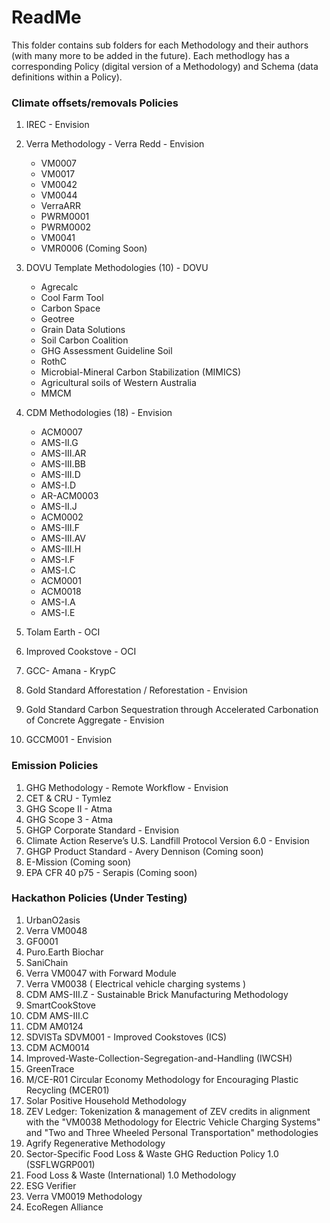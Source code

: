 # ReadMe

This folder contains sub folders for each Methodology and their authors (with many more to be added in the future). Each methodlogy has a corresponding Policy (digital version of a Methodology) and Schema (data definitions within a Policy).

### Climate offsets/removals Policies

1. IREC - Envision
2. Verra Methodology - Verra Redd - Envision
   - VM0007
   - VM0017
   - VM0042
   - VM0044
   - VerraARR
   - PWRM0001
   - PWRM0002
   - VM0041
   - VMR0006 (Coming Soon)
3. DOVU Template Methodologies (10) - DOVU
   - Agrecalc
   - Cool Farm Tool
   - Carbon Space
   - Geotree
   - Grain Data Solutions
   - Soil Carbon Coalition
   - GHG Assessment Guideline Soil
   - RothC
   - Microbial-Mineral Carbon Stabilization (MIMICS)
   - Agricultural soils of Western Australia
   - MMCM
     
4. CDM Methodologies (18) - Envision

   - ACM0007
   - AMS-II.G
   - AMS-III.AR
   - AMS-III.BB
   - AMS-III.D
   - AMS-I.D
   - AR-ACM0003
   - AMS-II.J
   - ACM0002
   - AMS-III.F
   - AMS-III.AV
   - AMS-III.H
   - AMS-I.F
   - AMS-I.C
   - ACM0001
   - ACM0018
   - AMS-I.A
   - AMS-I.E

5. Tolam Earth - OCI
6. Improved Cookstove - OCI
7. GCC- Amana - KrypC
8. Gold Standard Afforestation / Reforestation - Envision
9. Gold Standard Carbon Sequestration through Accelerated Carbonation of Concrete Aggregate - Envision
10. GCCM001 - Envision
    
### Emission Policies

1. GHG Methodology - Remote Workflow - Envision
2. CET & CRU - Tymlez
3. GHG Scope II - Atma
4. GHG Scope 3 - Atma
5. GHGP Corporate Standard - Envision
6. Climate Action Reserve’s U.S. Landfill Protocol Version 6.0 - Envision
7. GHGP Product Standard - Avery Dennison (Coming soon)
8. E-Mission (Coming soon)
9. EPA CFR 40 p75 - Serapis (Coming soon)

### Hackathon Policies (Under Testing)

1. UrbanO2asis
2. Verra VM0048
3. GF0001
4. Puro.Earth Biochar
5. SaniChain
6. Verra VM0047 with Forward Module
7. Verra VM0038 ( Electrical vehicle charging systems )
8. CDM AMS-III.Z - Sustainable Brick Manufacturing Methodology
9. SmartCookStove
10. CDM AMS-III.C
11. CDM AM0124
12. SDVISTa SDVM001 - Improved Cookstoves (ICS)
13. CDM ACM0014
14. Improved-Waste-Collection-Segregation-and-Handling (IWCSH)
15. GreenTrace
16. M/CE-R01 Circular Economy Methodology for Encouraging Plastic Recycling (MCER01)
17. Solar Positive Household Methodology
18. ZEV Ledger: Tokenization & management of ZEV credits in alignment with the "VM0038 Methodology for Electric Vehicle Charging Systems" and "Two and Three Wheeled Personal Transportation" methodologies
19. Agrify Regenerative Methodology
20. Sector-Specific Food Loss & Waste GHG Reduction Policy 1.0 (SSFLWGRP001)
21. Food Loss & Waste (International) 1.0 Methodology
22. ESG Verifier
23. Verra VM0019 Methodology
24. EcoRegen Alliance
